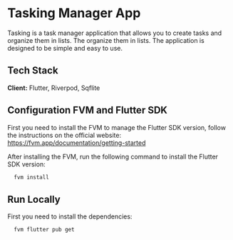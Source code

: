 # Tasking Manager App

Tasking is a task manager application that allows you to create tasks and
organize them in lists. The organize them in lists. The application is designed to be simple and easy to
use.

## Tech Stack

**Client:** Flutter, Riverpod, Sqflite

<!-- **Server:** Firebase -->

## Configuration FVM and Flutter SDK

First you need to install the FVM to manage the Flutter SDK version, follow the instructions
on the official website: https://fvm.app/documentation/getting-started

After installing the FVM, run the following command to install the Flutter SDK version:

```bash
  fvm install
```

## Run Locally

First you need to install the dependencies:

```bash
  fvm flutter pub get
```
